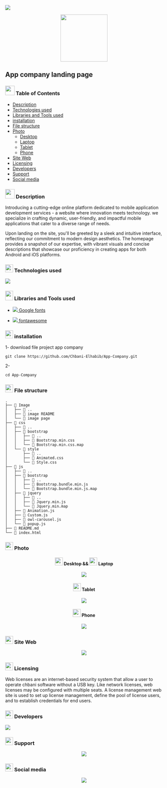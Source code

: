 <p align="left">
  <img src="Image/image README/App.png"/>
</p>
<p align="center">
  <img src="Image/image page/logo.png" height="150"/>
</p>
<h2> App company landing page </h2>
<h3><img src="Image/image README/Table.png" height="30" width="30px"/> Table of Contents </h3>

 - [Description](#Description)
 - [Technologies used](#Technologiesused)
 - [Libraries and Tools used](#Libraries)
 - [installation](#installation)
 - [File structure](#filestructure)
 - [Photo](#Photo)
	 - [Desktop](#Desktop)
	 - [Laptop](#Laptop)
	 - [Tablet](#Tablet)
	 - [Phone](#Phone)
 - [Site Web](#SiteWeb)
 - [Licensing](#licensing)
 - [Developers](#developers)
 - [Support](#support)
 - [Social media](#socialmedia)

<h3><img src="Image/image README/Description.png" height="30" width="30px"/> Description </h3>
<p>Introducing a cutting-edge online platform dedicated to mobile application development services - a website where innovation meets technology. we specialize in crafting dynamic, user-friendly, and impactful mobile applications that cater to a diverse range of needs.</p>
<p>Upon landing on the site, you'll be greeted by a sleek and intuitive interface, reflecting our commitment to modern design aesthetics. The homepage provides a snapshot of our expertise, with vibrant visuals and concise descriptions that showcase our proficiency in creating apps for both Android and iOS platforms.</p>
<h3><img src="Image/image README/Technologies.png" height="25" width="25px"/> Technologies used </h3>
<img src="Image/image README/image Technologies.png" />
<h3><img src="Image/image README/Libraries.png" height="30" width="25px"/> Libraries and Tools used </h3>

* <p><img src="Image/image README/Google fonts.png" /><a href="https://fonts.google.com" target="_blank" > Google fonts</a></p>
* <p><img src="Image/image README/fontawesome.png" /><a href="https://fontawesome.com" target="_blank" > fontawesome </a></p>

<h3><img src="Image/image README/installation.png" height="25" width="25px"/> installation </h3>
<p> 1- download file project app company </p>

```
git clone https://github.com/Chbani-Elhabib/App-Company.git
```

<p> 2- </p>

```
cd App-Company
```

<h3><img src="Image/image README/File.png" height="25" width="25px"/> File structure </h3>

```
.
├── 📂 Image
│   ├── 📂 ..
│   ├── 📂 image README
│   └── 📂 image page
├── 📂 css
│   ├── 📂 ..
│   ├── 📂 bootstrap
│   │   ├── 📂 ..
│   │   ├── 📄 Bootstrap.min.css
│   │   └── 📄 Bootstrap.min.css.map
│   └── 📂 style
│       ├── 📂 ..
│       ├── 📄 Animated.css
│       └── 📄 Style.css
├── 📂 js
│   ├── 📂 ..
│   ├── 📂 bootstrap
│   │   ├── 📂 ..
│   │   ├── 📄 Bootstrap.bundle.min.js
│   │   └── 📄 Bootstrap.bundle.min.js.map
│   ├── 📂 jquery
│   │   ├── 📂 ..
│   │   ├── 📄 Jquery.min.js
│   │   └── 📄 Jquery.min.map
│   ├── 📄 Animation.js
│   ├── 📄 Custom.js
│   ├── 📄 owl-carousel.js
│   └── 📄 popup.js
├── 📄 README.md
└── 📄 index.html

```

<h3><img src="Image/image README/Photo.png" height="25" width="25px"/> Photo </h3>  

<h4 align="center"><img src="Image/image README/Desktop.png" height="25" width="25px"/> Desktop &&  <img src="Image/image README/Laptop.png" height="25" width="25px"/> Laptop </h4>  
<p align="center">
	<img src="Image/image README/image Desktop.png" />
</p>
<h4 align="center"><img src="Image/image README/Tablet.png" height="25" width="25px"/> Tablet </h4>  
<p align="center">
	<img src="Image/image README/image Tablet.png" />
</p>
<h4 align="center"><img src="Image/image README/Phone.png" height="25" width="25px"/> Phone </h4>  
<p align="center">
	<img src="Image/image README/image Phone.png" />
</p>
<h3><img src="Image/image README/Site Web.png" height="25" width="25px"/> Site Web </h3>
<p align="center">
	<a href="https://www.instagram.com/elhabib_chbani" target="_blank" >
		<img src="Image/image README/click hear.png" />
	</a>
</p>
<h3><img src="Image/image README/Licensing.png" height="25" width="25px"/> Licensing </h3>
<p>Web licenses are an internet-based security system that allow a user to operate chbani software without a USB key. Like network licenses, web licenses may be configured with multiple seats. A license management web site is used to set up license management, define the pool of license users, and to establish credentials for end users.</p>
<h3><img src="Image/image README/Developers.png" height="25" width="25px"/> Developers </h3>
<img src="Image/image README/CHBANI El Habib.png"/>
<h3><img src="Image/image README/Support.png" height="25" width="25px"/> Support </h3>
<p align="center">
	<a href="https://www.instagram.com/elhabib_chbani" target="_blank" >
		<img src="Image/image README/instagram.png" />
	</a>
</p>
<h3><img src="Image/image README/Social media.png" height="25" width="25px"/> Social media </h3>
<p align="center">
	<a href="https://linktr.ee/chbani.elbabib" target="_blank" >
		<img src="Image/image README/Social media lfity.png" />
	</a>
</p>




